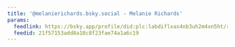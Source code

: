```yaml
---
title: '@melanierichards.bsky.social - Melanie Richards'
params:
  feedlink: https://bsky.app/profile/did:plc:labdiflxas4nb3uh2m4xn5ht/rss
  feedid: 21f57153add8a18c8f23fae74a1a6c19
---
```

